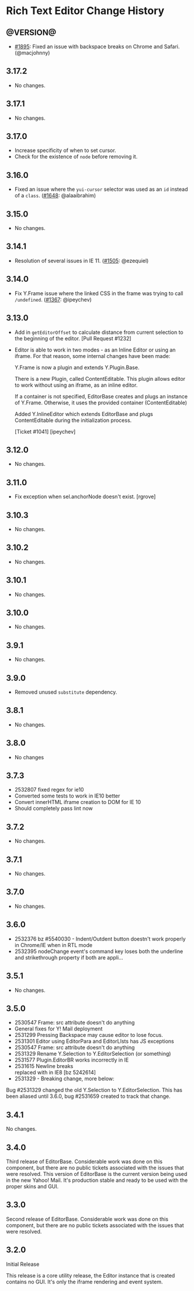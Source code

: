 Rich Text Editor Change History
===============================

@VERSION@
------

* [#1895][]: Fixed an issue with backspace breaks on Chrome and Safari. (@macjohnny)

[#1895]: https://github.com/yui/yui3/pull/1895

3.17.2
------

* No changes.

3.17.1
------

* No changes.

3.17.0
------

* Increase specificity of when to set cursor.
* Check for the existence of `node` before removing it.

3.16.0
------

* Fixed an issue where the `yui-cursor` selector was used as an `id` instead of a `class`. ([#1648][]: @alaaibrahim)

[#1648]: https://github.com/yui/yui3/pull/1648

3.15.0
------

* No changes.

3.14.1
------

* Resolution of several issues in IE 11. ([#1505][]: @ezequiel)

[#1505]: https://github.com/yui/yui3/issues/1505

3.14.0
------

* Fix Y.Frame issue where the linked CSS in the frame was trying to call
  `/undefined`. ([#1367][]: @ipeychev)

[#1367]: https://github.com/yui/yui3/issues/1367

3.13.0
------
* Add in `getEditorOffset` to calculate distance from current selection to the
  beginning of the editor. [Pull Request #1232]

* Editor is able to work in two modes - as an Inline Editor or using an iframe.
  For that reason, some internal changes have been made:

  Y.Frame is now a plugin and extends Y.Plugin.Base.

  There is a new Plugin, called ContentEditable. This plugin allows
  editor to work without using an iframe, as an inline editor.

  If a container is not specified, EditorBase creates and plugs an instance of
  Y.Frame. Otherwise, it uses the provided container (ContentEditable)

  Added Y.InlineEditor which extends EditorBase and plugs ContentEditable
  during the initialization process.

  [Ticket #1041] [ipeychev]

3.12.0
------

* No changes.


3.11.0
------

* Fix exception when sel.anchorNode doesn't exist. [rgrove]

3.10.3
------

* No changes.

3.10.2
------

* No changes.

3.10.1
------

* No changes.

3.10.0
------

* No changes.

3.9.1
-----

* No changes.

3.9.0
-----

* Removed unused `substitute` dependency.

3.8.1
-----

* No changes.

3.8.0
-----

* No changes

3.7.3
-----

* 2532807 fixed regex for ie10
* Converted some tests to work in IE10 better
* Convert innerHTML iframe creation to DOM for IE 10
* Should completely pass lint now

3.7.2
-----

* No changes.

3.7.1
-----

* No changes.

3.7.0
-----

* No changes.

3.6.0
-----

* 2532376 bz #5540030 - Indent/Outdent button doestn't work properly in Chrome/IE when in RTL mode
* 2532395 nodeChange event's command key loses both the underline and strikethrough property if both are appli...


3.5.1
-----

  * No changes.

3.5.0
-----

* 2530547 Frame: src attribute doesn't do anything
* General fixes for Y! Mail deployment
* 2531299 Pressing Backspace may cause editor to lose focus.
* 2531301 Editor using EditorPara and EditorLIsts has JS exceptions
* 2530547 Frame: src attribute doesn't do anything
* 2531329 Rename Y.Selection to Y.EditorSelection (or something)
* 2531577 Plugin.EditorBR works incorrectly in IE
* 2531615 Newline breaks <br> replaced with <wbr> in IE8 [bz 5242614]
* 2531329 - Breaking change, more below:


Bug #2531329 changed the old Y.Selection to Y.EditorSelection. This has been aliased until 3.6.0, bug #2531659
created to track that change.

3.4.1
-----

No changes.

3.4.0
-----

Third release of EditorBase. Considerable work was done on this component, but there are no
public tickets associated with the issues that were resolved. This version of EditorBase is the
current version being used in the new Yahoo! Mail. It's production stable and ready to be used with
the proper skins and GUI.

3.3.0
-----

Second release of EditorBase. Considerable work was done on this component, but there are no
public tickets associated with the issues that were resolved.

3.2.0
-----

Initial Release

This release is a core utility release, the Editor instance that is created contains no GUI.
It's only the iframe rendering and event system.
